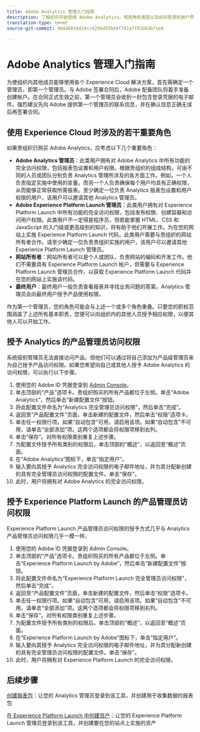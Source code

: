 ```yaml
---
title: Adobe Analytics 管理入门指南
description: 了解如何开始使用 Adobe Analytics、常规角色类型以及如何登录到用户界面。
translation-type: tm+mt
source-git-commit: 984d6034d14cc4256d93bd4f7d1a7f01b63b71e9

---
```



# Adobe Analytics 管理入门指南

为使组织内其他成员能够使用各个 Experience Cloud 解决方案，首先需确定一个管理员，即第一个管理员。与 Adobe 签署合同后，Adobe 配备团队将着手准备创建帐户。在合同正式生效之前，第一个管理员会收到一封包含登录凭据的电子邮件。强烈建议先向 Adobe 提供第一个管理员的联系信息，并在确认信息正确无误后再签署合同。

## 使用 Experience Cloud 时涉及的若干重要角色

如果贵组织已购买 Adobe Analytics，应考虑以下几个重要角色：

- **Adobe Analytics 管理员**：此类用户拥有对 Adobe Analytics 中所有功能的完全访问权限，包括报表包设置和用户权限。根据贵组织的组成结构，可由不同的人员或团队分别负责 Analytics 管理所涉及的各方面工作。例如，一个人负责指定实施中使用的变量。而另一个人负责确保每个用户均具有正确权限，从而能够正常获取所需报表。至少确定一位负责 Analytics 报表包设置和用户权限的用户，该用户可以邀请其他 Analytics 管理员。
- **Adobe Experience Platform Launch 管理员**：此类用户拥有对 Experience Platform Launch 中所有功能的完全访问权限，包括发布权限、创建容器和访问用户权限。此类用户不一定得是程序员，但若能掌握 HTML、CSS 和 JavaScript 的入门级或更高级别的知识，将有助于他们开展工作。为在您的网站上实施 Experience Platform Launch 代码，此类用户需要与贵组织的网站所有者合作。请至少确定一位负责贵组织实施的用户，该用户可以邀请其他 Experience Platform Launch 管理员。
- **网站所有者**：网站所有者可以是个人或团队，负责网站的编码和开发工作。他们不需要具有 Experience Platform Launch 帐户，但需要与 Experience Platform Launch 管理员合作，以获取 Experience Platform Launch 代码并在您的网站上实施该代码。
- **最终用户**：最终用户一般负责查看报表并寻找业务问题的答案。Analytics 管理员会向最终用户授予产品使用权限。

作为第一个管理员，您的角色可能会与上述一个或多个角色重叠。只要您的职权范围涵盖了上述所有基本职责，您便可以向组织内的其他人员授予相应权限，以便其他人可以开始工作。

## 授予 Analytics 的产品管理员访问权限

系统级别管理员无法直接访问产品，但他们可以通过将自己添加为产品级管理员来为自己授予产品访问权限。如果您希望向自己或其他人授予 Adobe Analytics 的访问权限，可以执行以下步骤。

1. 使用您的 Adobe ID 凭据登录到 [Admin Console](https://adminconsole.adobe.com/)。
1. 单击顶部的“产品”选项卡。贵组织购买的所有产品都位于左侧。单击“Adobe Analytics”，然后单击“新建配置文件”按钮。
1. 将此配置文件命名为“Analytics 完全管理员访问权限”，然后单击“完成”。
1. 返回至“产品配置文件”页面，单击新建的配置文件，然后单击“权限”选项卡。
1. 单击任一权限行项。如果“自动包含”可用，请启用该项。如果“自动包含”不可用，请单击“全部添加”项。这两个选项都会将权限项移到右列。
1. 单击“保存”。对所有权限类别重复上述步骤。
1. 为配置文件授予所有类别的权限后，单击顶部的“概述”，以返回至“概述”页面。
1. 在“Adobe Analytics”图标下，单击“指定用户”。
1. 输入要向其授予 Analytics 完全访问权限的电子邮件地址，并为其分配新创建的具有完全管理员访问权限的配置文件。单击“保存”。
1. 此时，用户将拥有对 Adobe Analytics 的完全访问权限。

## 授予 Experience Platform Launch 的产品管理员访问权限

Experience Platform Launch 产品管理员访问权限的授予方式几乎与 Analytics 产品管理员访问权限几乎一模一样。

1. 使用您的 Adobe ID 凭据登录到 Admin Console。
1. 单击顶部的“产品”选项卡。贵组织购买的所有产品都位于左侧。单击“Experience Platform Launch by Adobe”，然后单击“新建配置文件”按钮。
1. 将此配置文件命名为“Experience Platform Launch 完全管理员访问权限”，然后单击“完成”。
1. 返回至“产品配置文件”页面，单击新建的配置文件，然后单击“权限”选项卡。
1. 单击任一权限行项。如果“自动包含”可用，请启用该项。如果“自动包含”不可用，请单击“全部添加”项。这两个选项都会将权限项移到右列。
1. 单击“保存”。对所有权限类别重复上述步骤。
1. 为配置文件授予所有类别的权限后，单击顶部的“概述”，以返回至“概述”页面。
1. 在“Experience Platform Launch by Adobe”图标下，单击“指定用户”。
1. 输入要向其授予 Analytics 完全访问权限的电子邮件地址，并为其分配新创建的具有完全管理员访问权限的配置文件。单击“保存”。
1. 此时，用户将拥有对 Experience Platform Launch 的完全访问权限。

## 后续步骤

[创建报表包](create-report-suite.md)：让您的 Analytics 管理员登录到该工具，并创建用于收集数据的报表包

[在 Experience Platform Launch 中创建资产](/help/implement/launch/create-analytics-property.md)：让您的 Experience Platform Launch 管理员登录到该工具，并创建要在您的站点上实施的资产

